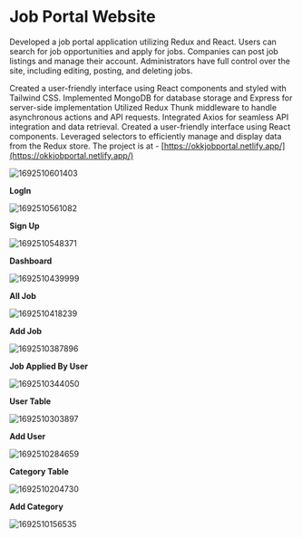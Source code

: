 # Job Portal Website
Developed a job portal application utilizing Redux and React. Users can search for job opportunities and apply for jobs. Companies can post job listings and manage their account. Administrators have full control over the site, including editing, posting, and deleting jobs.

Created a user-friendly interface using React components and styled with Tailwind CSS.
Implemented MongoDB for database storage and Express for server-side implementation
Utilized Redux Thunk middleware to handle asynchronous actions and API requests.
Integrated Axios for seamless API integration and data retrieval.
Created a user-friendly interface using React components.
Leveraged selectors to efficiently manage and display data from the Redux store.
The project is at - [https://okkjobportal.netlify.app/](https://okkjobportal.netlify.app/)


![1692510601403](https://github.com/Oakar-Kyaw/jobportalwebsite/assets/107309612/4e00cebe-ed48-4f51-9a2c-f1081341d436)

**LogIn**

![1692510561082](https://github.com/Oakar-Kyaw/jobportalwebsite/assets/107309612/0ffda930-8825-446c-8e38-94323fa39994)

**Sign Up**

![1692510548371](https://github.com/Oakar-Kyaw/jobportalwebsite/assets/107309612/ffc7ab3d-e461-4839-9cd0-a6c382bfdf1a)

**Dashboard**

![1692510439999](https://github.com/Oakar-Kyaw/jobportalwebsite/assets/107309612/542dd2ce-ca94-4bca-ab65-1c195ceafb9d)

**All Job**

![1692510418239](https://github.com/Oakar-Kyaw/jobportalwebsite/assets/107309612/e5072734-23fd-4de5-a8ad-e364cde1d4f7)

**Add Job**

![1692510387896](https://github.com/Oakar-Kyaw/jobportalwebsite/assets/107309612/a4d58ad5-ada0-4b76-ac8a-47e4c739f5ba)

**Job Applied By User**

![1692510344050](https://github.com/Oakar-Kyaw/jobportalwebsite/assets/107309612/ae343e06-eb61-46fe-9a46-f496e9b83888)

**User Table**

![1692510303897](https://github.com/Oakar-Kyaw/jobportalwebsite/assets/107309612/6466ed42-98ed-4976-b35d-9b2f3dc960f6)

**Add User**

![1692510284659](https://github.com/Oakar-Kyaw/jobportalwebsite/assets/107309612/7531fc7d-5709-4ac9-983e-38839414ffba)

**Category Table**

![1692510204730](https://github.com/Oakar-Kyaw/jobportalwebsite/assets/107309612/0afe07e0-2bf6-434c-a9a6-b707f22a9a83)

**Add Category**

![1692510156535](https://github.com/Oakar-Kyaw/jobportalwebsite/assets/107309612/5353ffd8-4ec0-47ef-81d7-c3938f12a132)


